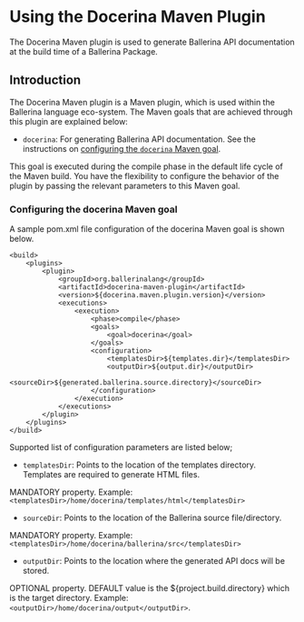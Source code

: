 # Using the Docerina Maven Plugin

The Docerina Maven plugin is used to generate Ballerina API documentation at the build time of a Ballerina Package.

## Introduction

The Docerina Maven plugin is a Maven plugin, which is used within the Ballerina language eco-system. The Maven goals that are achieved through this plugin are explained below:

* `docerina`: For generating Ballerina API documentation. See the instructions on [configuring the `docerina` Maven goal](#configuring-the-docerina-maven-goal). 

This goal is executed during the compile phase in the default life cycle of the Maven build. You have the flexibility to configure the behavior of the plugin by passing the relevant parameters to this Maven goal.

### Configuring the docerina Maven goal

A sample pom.xml file configuration of the docerina Maven goal is shown below.

   	<build>
    	<plugins>
        	<plugin>
                <groupId>org.ballerinalang</groupId>
                <artifactId>docerina-maven-plugin</artifactId>
                <version>${docerina.maven.plugin.version}</version>
                <executions>
                    <execution>
                        <phase>compile</phase>
                        <goals>
                            <goal>docerina</goal>
                        </goals>
                        <configuration>
                            <templatesDir>${templates.dir}</templatesDir>
                            <outputDir>${output.dir}</outputDir>
                            <sourceDir>${generated.ballerina.source.directory}</sourceDir>
                        </configuration>
                    </execution>
                </executions>
            </plugin>
      	</plugins>
   	</build>
	  
Supported list of configuration parameters are listed below;

* `templatesDir`: Points to the location of the templates directory. Templates are required to generate HTML files.

 MANDATORY property.
 Example: `<templatesDir>/home/docerina/templates/html</templatesDir>`

* `sourceDir`: Points to the location of the Ballerina source file/directory.

 MANDATORY property.
 Example: `<templatesDir>/home/docerina/ballerina/src</templatesDir>`
 
* `outputDir`: Points to the location where the generated API docs will be stored. 

 OPTIONAL property.
 DEFAULT value is the ${project.build.directory} which is the target directory.
 Example: `<outputDir>/home/docerina/output</outputDir>`.